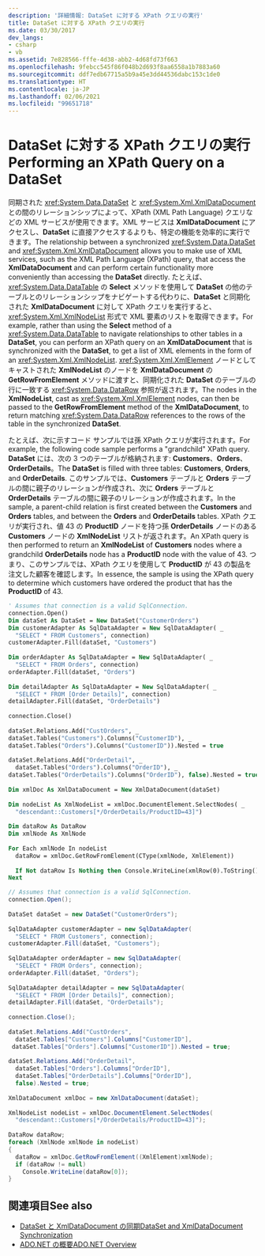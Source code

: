 ```yaml
---
description: '詳細情報: DataSet に対する XPath クエリの実行'
title: DataSet に対する XPath クエリの実行
ms.date: 03/30/2017
dev_langs:
- csharp
- vb
ms.assetid: 7e828566-fffe-4d38-abb2-4d68fd73f663
ms.openlocfilehash: 9febcc545f86f048b2d693f8aa6558a1b7883a60
ms.sourcegitcommit: ddf7edb67715a5b9a45e3dd44536dabc153c1de0
ms.translationtype: HT
ms.contentlocale: ja-JP
ms.lasthandoff: 02/06/2021
ms.locfileid: "99651718"
---
```

# <a name="performing-an-xpath-query-on-a-dataset"></a><span data-ttu-id="bd1e7-103">DataSet に対する XPath クエリの実行</span><span class="sxs-lookup"><span data-stu-id="bd1e7-103">Performing an XPath Query on a DataSet</span></span>

<span data-ttu-id="bd1e7-104">同期された <xref:System.Data.DataSet> と <xref:System.Xml.XmlDataDocument> との間のリレーションシップによって、XPath (XML Path Language) クエリなどの XML サービスが使用できます。XML サービスは **XmlDataDocument** にアクセスし、**DataSet** に直接アクセスするよりも、特定の機能を効率的に実行できます。</span><span class="sxs-lookup"><span data-stu-id="bd1e7-104">The relationship between a synchronized <xref:System.Data.DataSet> and <xref:System.Xml.XmlDataDocument> allows you to make use of XML services, such as the XML Path Language (XPath) query, that access the **XmlDataDocument** and can perform certain functionality more conveniently than accessing the **DataSet** directly.</span></span> <span data-ttu-id="bd1e7-105">たとえば、<xref:System.Data.DataTable> の **Select** メソッドを使用して **DataSet** の他のテーブルとのリレーションシップをナビゲートする代わりに、**DataSet** と同期化された **XmlDataDocument** に対して XPath クエリを実行すると、<xref:System.Xml.XmlNodeList> 形式で XML 要素のリストを取得できます。</span><span class="sxs-lookup"><span data-stu-id="bd1e7-105">For example, rather than using the **Select** method of a <xref:System.Data.DataTable> to navigate relationships to other tables in a **DataSet**, you can perform an XPath query on an **XmlDataDocument** that is synchronized with the **DataSet**, to get a list of XML elements in the form of an <xref:System.Xml.XmlNodeList>.</span></span> <span data-ttu-id="bd1e7-106"><xref:System.Xml.XmlElement> ノードとしてキャストされた **XmlNodeList** のノードを **XmlDataDocument** の **GetRowFromElement** メソッドに渡すと、同期化された **DataSet** のテーブルの行に一致する <xref:System.Data.DataRow> 参照が返されます。</span><span class="sxs-lookup"><span data-stu-id="bd1e7-106">The nodes in the **XmlNodeList**, cast as <xref:System.Xml.XmlElement> nodes, can then be passed to the **GetRowFromElement** method of the **XmlDataDocument**, to return matching <xref:System.Data.DataRow> references to the rows of the table in the synchronized **DataSet**.</span></span>  
  
 <span data-ttu-id="bd1e7-107">たとえば、次に示すコード サンプルでは孫 XPath クエリが実行されます。</span><span class="sxs-lookup"><span data-stu-id="bd1e7-107">For example, the following code sample performs a "grandchild" XPath query.</span></span> <span data-ttu-id="bd1e7-108">**DataSet** には、次の 3 つのテーブルが格納されます: **Customers**、**Orders**、**OrderDetails**。</span><span class="sxs-lookup"><span data-stu-id="bd1e7-108">The **DataSet** is filled with three tables: **Customers**, **Orders**, and **OrderDetails**.</span></span> <span data-ttu-id="bd1e7-109">このサンプルでは、**Customers** テーブルと **Orders** テーブルの間に親子のリレーションが作成され、次に **Orders** テーブルと **OrderDetails** テーブルの間に親子のリレーションが作成されます。</span><span class="sxs-lookup"><span data-stu-id="bd1e7-109">In the sample, a parent-child relation is first created between the **Customers** and **Orders** tables, and between the **Orders** and **OrderDetails** tables.</span></span> <span data-ttu-id="bd1e7-110">XPath クエリが実行され、値 43 の **ProductID** ノードを持つ孫 **OrderDetails** ノードのある **Customers** ノードの **XmlNodeList** リストが返されます。</span><span class="sxs-lookup"><span data-stu-id="bd1e7-110">An XPath query is then performed to return an **XmlNodeList** of **Customers** nodes where a grandchild **OrderDetails** node has a **ProductID** node with the value of 43.</span></span> <span data-ttu-id="bd1e7-111">つまり、このサンプルでは、XPath クエリを使用して **ProductID** が 43 の製品を注文した顧客を確認します。</span><span class="sxs-lookup"><span data-stu-id="bd1e7-111">In essence, the sample is using the XPath query to determine which customers have ordered the product that has the **ProductID** of 43.</span></span>  
  
```vb  
' Assumes that connection is a valid SqlConnection.  
connection.Open()  
Dim dataSet As DataSet = New DataSet("CustomerOrders")  
Dim customerAdapter As SqlDataAdapter = New SqlDataAdapter( _  
  "SELECT * FROM Customers", connection)  
customerAdapter.Fill(dataSet, "Customers")  
  
Dim orderAdapter As SqlDataAdapter = New SqlDataAdapter( _  
  "SELECT * FROM Orders", connection)  
orderAdapter.Fill(dataSet, "Orders")  
  
Dim detailAdapter As SqlDataAdapter = New SqlDataAdapter( _  
  "SELECT * FROM [Order Details]", connection)  
detailAdapter.Fill(dataSet, "OrderDetails")  
  
connection.Close()  
  
dataSet.Relations.Add("CustOrders", _  
dataSet.Tables("Customers").Columns("CustomerID"), _  
dataSet.Tables("Orders").Columns("CustomerID")).Nested = true  
  
dataSet.Relations.Add("OrderDetail", _  
  dataSet.Tables("Orders").Columns("OrderID"), _  
dataSet.Tables("OrderDetails").Columns("OrderID"), false).Nested = true  
  
Dim xmlDoc As XmlDataDocument = New XmlDataDocument(dataSet)
  
Dim nodeList As XmlNodeList = xmlDoc.DocumentElement.SelectNodes( _  
  "descendant::Customers[*/OrderDetails/ProductID=43]")  
  
Dim dataRow As DataRow  
Dim xmlNode As XmlNode  
  
For Each xmlNode In nodeList  
  dataRow = xmlDoc.GetRowFromElement(CType(xmlNode, XmlElement))  
  
  If Not dataRow Is Nothing then Console.WriteLine(xmlRow(0).ToString())  
Next  
```  
  
```csharp  
// Assumes that connection is a valid SqlConnection.  
connection.Open();  
  
DataSet dataSet = new DataSet("CustomerOrders");  
  
SqlDataAdapter customerAdapter = new SqlDataAdapter(  
  "SELECT * FROM Customers", connection);  
customerAdapter.Fill(dataSet, "Customers");  
  
SqlDataAdapter orderAdapter = new SqlDataAdapter(  
  "SELECT * FROM Orders", connection);  
orderAdapter.Fill(dataSet, "Orders");  
  
SqlDataAdapter detailAdapter = new SqlDataAdapter(  
  "SELECT * FROM [Order Details]", connection);  
detailAdapter.Fill(dataSet, "OrderDetails");  
  
connection.Close();  
  
dataSet.Relations.Add("CustOrders",  
  dataSet.Tables["Customers"].Columns["CustomerID"],  
 dataSet.Tables["Orders"].Columns["CustomerID"]).Nested = true;  
  
dataSet.Relations.Add("OrderDetail",  
  dataSet.Tables["Orders"].Columns["OrderID"],  
  dataSet.Tables["OrderDetails"].Columns["OrderID"],
  false).Nested = true;  
  
XmlDataDocument xmlDoc = new XmlDataDocument(dataSet);
  
XmlNodeList nodeList = xmlDoc.DocumentElement.SelectNodes(  
  "descendant::Customers[*/OrderDetails/ProductID=43]");  
  
DataRow dataRow;  
foreach (XmlNode xmlNode in nodeList)  
{  
  dataRow = xmlDoc.GetRowFromElement((XmlElement)xmlNode);  
  if (dataRow != null)  
    Console.WriteLine(dataRow[0]);  
}  
```  
  
## <a name="see-also"></a><span data-ttu-id="bd1e7-112">関連項目</span><span class="sxs-lookup"><span data-stu-id="bd1e7-112">See also</span></span>

- [<span data-ttu-id="bd1e7-113">DataSet と XmlDataDocument の同期</span><span class="sxs-lookup"><span data-stu-id="bd1e7-113">DataSet and XmlDataDocument Synchronization</span></span>](dataset-and-xmldatadocument-synchronization.md)
- [<span data-ttu-id="bd1e7-114">ADO.NET の概要</span><span class="sxs-lookup"><span data-stu-id="bd1e7-114">ADO.NET Overview</span></span>](../ado-net-overview.md)
